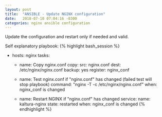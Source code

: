 ```yaml
---
layout: post
title:  "ANSIBLE - Update NGINX configuration"
date:   2018-07-10 07:04:16 -0300
categories: nginx ansible configuration
---
```

Update the configuration and restart only if needed and valid.

Self explanatory playbook:
{% highlight bash_session %}
- hosts: nginx
  tasks:
  - name: Copy nginx.conf
    copy:
      src: nginx.conf
      dest: /etc/nginx/nginx.conf
      backup: yes
    register: nginx_conf

  - name: Test nginx.conf if "nginx.conf" has changed (failed test will stop playbook)
    command: "nginx -T -c /etc/nginx/nginx.conf"
    when: nginx_conf is changed

  - name: Restart NGINX if "nginx.conf" has changed
    service:
      name: kaltura-nginx
      state: restarted
    when: nginx_conf is changed
{% endhighlight %}

